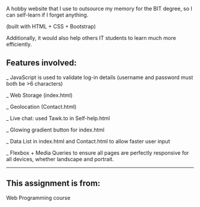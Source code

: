 A hobby website that I use to outsource my memory for the BIT degree, so I can self-learn if I forget anything.

(built with HTML + CSS + Bootstrap)

Additionally, it would also help others IT students to learn much more efficiently.

## Features involved:

_ JavaScript is used to validate log-in details (username and password must both be >6 characters)

_ Web Storage (index.html)

_ Geolocation (Contact.html)

_ Live chat: used Tawk.to in Self-help.html

_ Glowing gradient button for index.html

_ Data List in index.html and Contact.html to allow faster user input

_ Flexbox + Media Queries to ensure all pages are perfectly responsive for all devices, whether landscape and portrait.
_________________________________________________________________________________________________________________________
## This assignment is from:

Web Programming course
